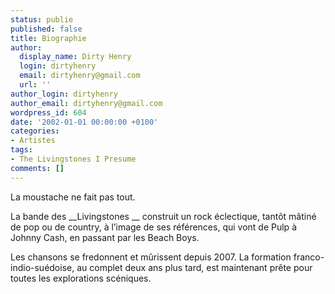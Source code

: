 ```yaml
---
status: publie
published: false
title: Biographie
author:
  display_name: Dirty Henry
  login: dirtyhenry
  email: dirtyhenry@gmail.com
  url: ''
author_login: dirtyhenry
author_email: dirtyhenry@gmail.com
wordpress_id: 604
date: '2002-01-01 00:00:00 +0100'
categories:
- Artistes
tags:
- The Livingstones I Presume
comments: []
---
```

La moustache ne fait pas tout.

La bande des __Livingstones __ construit un rock éclectique, tantôt mâtiné de pop ou de country, à l’image de ses références, qui vont de Pulp à Johnny Cash, en passant par les Beach Boys.

Les chansons se fredonnent et mûrissent depuis 2007. La formation franco-indio-suédoise, au complet deux ans plus tard, est maintenant prête pour toutes les explorations scéniques.
